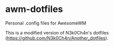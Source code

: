 # awm-dotfiles
Personal .config files for AwesomeWM

This is a modified version of N3k0Ch4n's dotfiles (https://github.com/N3k0Ch4n/Another_dotfiles).


